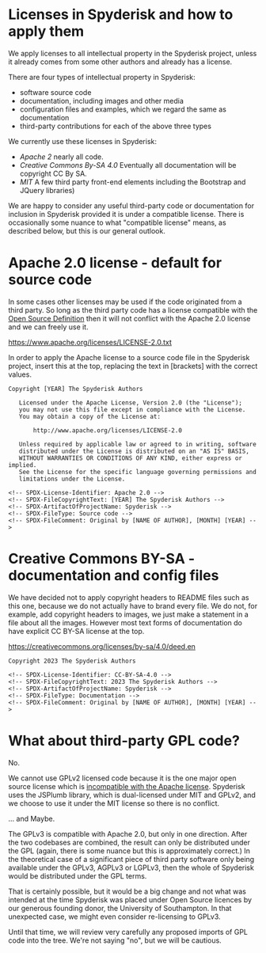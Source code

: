 # Licenses in Spyderisk and how to apply them

We apply licenses to all intellectual property in the Spyderisk project, unless
it already comes from some other authors and already has a license.

There are four types of intellectual property in Spyderisk:

* software source code
* documentation, including images and other media
* configuration files and examples, which we regard the same as documentation
* third-party contributions for each of the above three types

We currently use these licenses in Spyderisk:

* *Apache 2* nearly all code.
* *Creative Commons By-SA 4.0* Eventually all documentation will be copyright CC By SA.
* *MIT* A few third party front-end elements including the Bootstrap and JQuery libraries)

We are happy to consider any useful third-party code or documentation for inclusion in Spyderisk
provided it is under a compatible license. There is occasionally some nuance to
what "compatible license" means, as described below, but this is our general outlook.

# Apache 2.0 license - default for source code

In some cases other licenses may be used if the code originated from a third party.
So long as the third party code has a license compatible with the
[Open Source Definition](https://opensource.org/osd/) then it will not conflict with
the Apache 2.0 license and we can freely use it.

https://www.apache.org/licenses/LICENSE-2.0.txt

In order to apply the Apache license to a source code file in the Spyderisk
project, insert this at the top, replacing the text in [brackets] with the
correct values.

```
Copyright [YEAR] The Spyderisk Authors

   Licensed under the Apache License, Version 2.0 (the "License");
   you may not use this file except in compliance with the License.
   You may obtain a copy of the License at:

       http://www.apache.org/licenses/LICENSE-2.0

   Unless required by applicable law or agreed to in writing, software
   distributed under the License is distributed on an "AS IS" BASIS,
   WITHOUT WARRANTIES OR CONDITIONS OF ANY KIND, either express or implied.
   See the License for the specific language governing permissions and
   limitations under the License.

<!-- SPDX-License-Identifier: Apache 2.0 -->
<!-- SPDX-FileCopyrightText: [YEAR] The Spyderisk Authors -->
<!-- SPDX-ArtifactOfProjectName: Spyderisk -->
<!-- SPDX-FileType: Source code -->
<!-- SPDX-FileComment: Original by [NAME OF AUTHOR], [MONTH] [YEAR] -->
```

# Creative Commons BY-SA - documentation and config files

We have decided not to apply copyright headers to README files such as this one, because
we do not actually have to brand every file. We do not, for example, add copyright headers
to images, we just make a statement in a file about all the images. However most text forms
of documentation do have explicit CC BY-SA license at the top.

https://creativecommons.org/licenses/by-sa/4.0/deed.en

```
Copyright 2023 The Spyderisk Authors

<!-- SPDX-License-Identifier: CC-BY-SA-4.0 -->
<!-- SPDX-FileCopyrightText: 2023 The Spyderisk Authors -->
<!-- SPDX-ArtifactOfProjectName: Spyderisk -->
<!-- SPDX-FileType: Documentation -->
<!-- SPDX-FileComment: Original by [NAME OF AUTHOR], [MONTH] [YEAR] -->
```

# What about third-party GPL code?

No.

We cannot use GPLv2 licensed code because it is the one major open source license which is
[incompatible with the Apache license](https://en.wikipedia.org/wiki/Apache_License#Compatibility).
Spyderisk uses the JSPlumb library, which is dual-licensed under MIT and GPLv2, and we choose to 
use it under the MIT license so there is no conflict.

... and Maybe.

The GPLv3 is compatible with Apache 2.0, but only in one direction. After the
two codebases are combined, the result can only be distributed under the GPL
(again, there is some nuance but this is approximately correct.) In the
theoretical case of a significant piece of third party software only being
available under the GPLv3, AGPLv3 or LGPLv3, then the whole of Spyderisk would
be distributed under the GPL terms.

That is certainly possible, but it would be a big change and not what was
intended at the time Spyderisk was placed under Open Source licences by our
generous founding donor, the University of Southampton. In that unexpected case,
we might even consider re-licensing to GPLv3.

Until that time, we will review very carefully any proposed imports of GPL code
into the tree. We're not saying "no", but we will be cautious.
